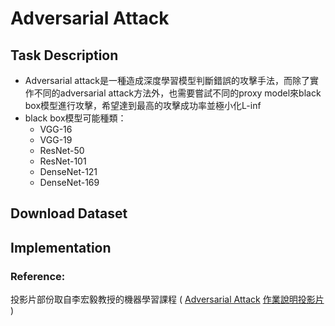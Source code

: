# Adversarial Attack
## Task Description
* Adversarial attack是一種造成深度學習模型判斷錯誤的攻擊手法，而除了實作不同的adversarial attack方法外，也需要嘗試不同的proxy model來black box模型進行攻擊，希望達到最高的攻擊成功率並極小化L-inf
* black box模型可能種類：
  * VGG-16
  * VGG-19
  * ResNet-50
  * ResNet-101
  * DenseNet-121
  * DenseNet-169
 ## Download Dataset
 ## Implementation
 ### Reference:
投影片部份取自李宏毅教授的機器學習課程 (
[Adversarial Attack](http://speech.ee.ntu.edu.tw/~tlkagk/courses/ML_2019/Lecture/Attack%20(v8).pdf)
[作業說明投影片](https://docs.google.com/presentation/d/1aQNgb0dA6aAplW3U8l1wxc6LDjo7gpEOyEL5zlLJwcg/edit#slide=id.p9) )
